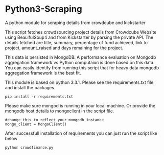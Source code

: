 # Python3-Scraping
A python module for scraping details from crowdcube and kickstarter

This script fetches crowdsourcing project details from Crowdcube Website using BeauifulSoup4 and from Kickstarter by parsing the private API.
The details fetched are title, summary, percentage of fund achieved, link to project, amount_raised and days remaining for the project.

This data is persisted in MongoDB. A performance evaluation on Mongodb aggregation framework vs Python computaion is done based on this data. 
You can easily identify from running this script that for heavy data mongodb aggregation framework is the best fit.

This module is based on python 3.3.1.
Please see the requirements.txt file and install the packages
```
pip install -r requirements.txt
```

Please make sure mongod  is running in your local machine. Or provide the mongodb host details to mongoclient in the script file.

```
#change this to reflect your mongodb instance
mongo_client = MongoClient()
```

After successfull installation of requirements you can just run the script like below
```
python crowdfinance.py 

```
